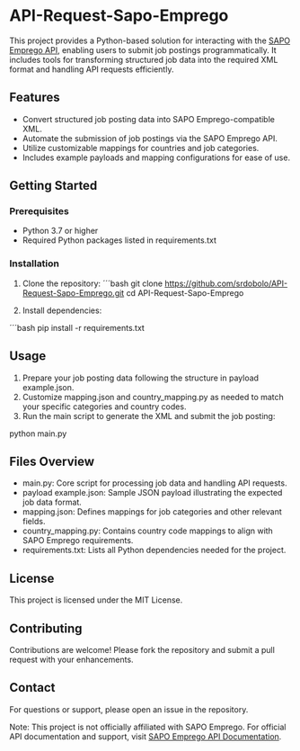 # API-Request-Sapo-Emprego
This project provides a Python-based solution for interacting with the [SAPO Emprego API](https://emprego.sapo.pt/api/documentation/), enabling users to submit job postings programmatically. It includes tools for transforming structured job data into the required XML format and handling API requests efficiently.

## Features
- Convert structured job posting data into SAPO Emprego-compatible XML.
- Automate the submission of job postings via the SAPO Emprego API.
- Utilize customizable mappings for countries and job categories.
- Includes example payloads and mapping configurations for ease of use.

## Getting Started
### Prerequisites
- Python 3.7 or higher
- Required Python packages listed in requirements.txt

### Installation
1. Clone the repository:
´´´bash
git clone https://github.com/srdobolo/API-Request-Sapo-Emprego.git
cd API-Request-Sapo-Emprego

2. Install dependencies:

´´´bash
pip install -r requirements.txt

## Usage
1. Prepare your job posting data following the structure in payload example.json.
2. Customize mapping.json and country_mapping.py as needed to match your specific categories and country codes.
3. Run the main script to generate the XML and submit the job posting:

python main.py

## Files Overview
- main.py: Core script for processing job data and handling API requests.
- payload example.json: Sample JSON payload illustrating the expected job data format.
- mapping.json: Defines mappings for job categories and other relevant fields.
- country_mapping.py: Contains country code mappings to align with SAPO Emprego requirements.
- requirements.txt: Lists all Python dependencies needed for the project.

## License
This project is licensed under the MIT License.

## Contributing
Contributions are welcome! Please fork the repository and submit a pull request with your enhancements.

## Contact
For questions or support, please open an issue in the repository.

Note: This project is not officially affiliated with SAPO Emprego. For official API documentation and support, visit [SAPO Emprego API Documentation](https://emprego.sapo.pt/api/documentation/).